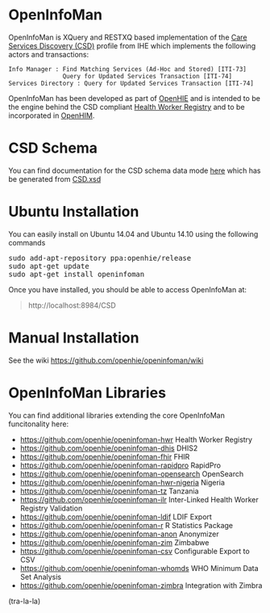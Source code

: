 OpenInfoMan
===========

OpenInfoMan is XQuery and RESTXQ based implementation of the <a href="http://wiki.ihe.net/index.php?title=Care_Services_Discovery">Care Services Discovery (CSD)</a> profile from IHE which implements the following actors and transactions:

    Info Manager : Find Matching Services (Ad-Hoc and Stored) [ITI-73]
                   Query for Updated Services Transaction [ITI-74]
    Services Directory : Query for Updated Services Transaction [ITI-74]

OpenInfoMan has been developed as part of <a href="http://ohie.org">OpenHIE</a> and is intended to be the engine behind the CSD compliant <a href="https://wiki.ohie.org/display/SUB/Health+Worker+Registry+Community">Health Worker Registry</a> and to be incorporated in <a href="http://openhim.org/">OpenHIM</a>.

CSD Schema
==========
You can find documentation for the CSD schema data mode  <a href="http://openhie.github.io/openinfoman/CSD.html">here</a> which has be generated from <a href="https://github.com/openhie/openinfoman/blob/master/resources/CSD.xsd">CSD.xsd</a>

Ubuntu Installation
===================
You can easily install on Ubuntu 14.04 and Ubuntu 14.10 using the following commands
<pre>
sudo add-apt-repository ppa:openhie/release
sudo apt-get update
sudo apt-get install openinfoman
</pre>

Once you have installed, you should be able to access OpenInfoMan at:
> http://localhost:8984/CSD

Manual Installation
===================
See the wiki https://github.com/openhie/openinfoman/wiki

OpenInfoMan Libraries
=====================
You can find additional libraries extending the core OpenInfoMan funcitonality here:
- https://github.com/openhie/openinfoman-hwr Health Worker Registry 
- https://github.com/openhie/openinfoman-dhis DHIS2
- https://github.com/openhie/openinfoman-fhir FHIR 
- https://github.com/openhie/openinfoman-rapidpro RapidPro
- https://github.com/openhie/openinfoman-opensearch OpenSearch
- https://github.com/openhie/openinfoman-hwr-nigeria Nigeria
- https://github.com/openhie/openinfoman-tz Tanzania
- https://github.com/openhie/openinfoman-ilr Inter-Linked Health Worker Registry Validation
- https://github.com/openhie/openinfoman-ldif LDIF Export
- https://github.com/openhie/openinfoman-r R Statistics Package 
- https://github.com/openhie/openinfoman-anon Anonymizer
- https://github.com/openhie/openinfoman-zim Zimbabwe
- https://github.com/openhie/openinfoman-csv Configurable Export to CSV
- https://github.com/openhie/openinfoman-whomds WHO Minimum Data Set Analysis
- https://github.com/openhie/openinfoman-zimbra  Integration with Zimbra










(tra-la-la)
